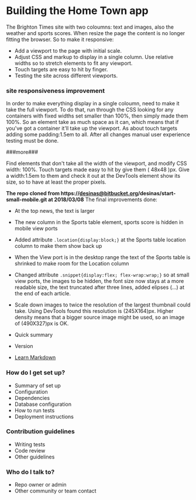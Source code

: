 # Building the Home Town app  #

The Brighton Times site with two coloumns: text and images,
also the weather and sports scores. When resize the page the content is no longer fitting the browser.
So to make it responsive:
- Add a <meta> viewport to the page with initial scale.
- Adjust CSS and markup to display in a single column. Use relative widths so to stretch elements to fit any viewport.
- Touch targets are easy to hit by finger.
- Testing the site across different viewports.

### site responsiveness improvement ###

In order to make everything display in a single coloumn, 
need to make it take the full viewport. To do that, run through the CSS looking for any containers 
with fixed widths set smaller than 100%, then simply made them 100%. So an element take as much space as it can, 
which means that if you've got a container it'll take up the viewport.
As about touch targets adding some padding:1.5em to all. After all changes manual user experience testing must be done.

###more###

Find elements that don't take all the width of the viewport,
and modify CSS width: 100%.
Touch targets made easy to hit by give them ( 48x48 )px. Give a width:1.5em to them and check it out at the DevTools element show its size, so to have at least the proper pixels.

**The repo cloned from https://desinas@bitbucket.org/desinas/start-small-mobile.git at 2018/03/08**
The final improvements done: 
* At the top news, the text is larger
* The new column in the Sports table element, sports score is hidden in mobile view ports
* Added attribute ```.location{display:block;}``` at the Sports table location column to make them show back up
* When the View port is in the desktop range the text of the Sports table is shrinked to make room for the Location column
* Changed attribute ```.snippet{display:flex; flex-wrap:wrap;}``` so at small view ports, the images to be hidden, the font size now stays at a more readable size, the text truncated after three lines, added elipses (...) at the end of each article.
* Scale down images to twice the resolution of the largest thumbnail could take. Using DevTools found this resolution is (245X164)px. Higher density means that a bigger source image might be used, so an image of (490X327)px is OK.

* Quick summary
* Version
* [Learn Markdown](https://bitbucket.org/tutorials/markdowndemo)

### How do I get set up? ###

* Summary of set up
* Configuration
* Dependencies
* Database configuration
* How to run tests
* Deployment instructions

### Contribution guidelines ###

* Writing tests
* Code review
* Other guidelines

### Who do I talk to? ###

* Repo owner or admin
* Other community or team contact
